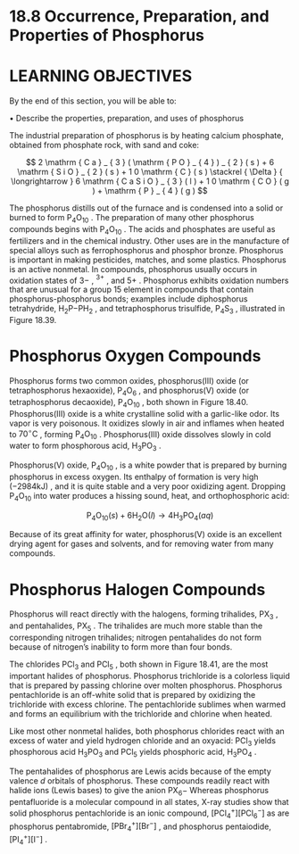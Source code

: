 # 18.8 Occurrence, Preparation, and Properties of Phosphorus

# LEARNING OBJECTIVES

By the end of this section, you will be able to:

• Describe the properties, preparation, and uses of phosphorus

The industrial preparation of phosphorus is by heating calcium phosphate, obtained from phosphate rock, with sand and coke:

$$
2 \mathrm { C a } _ { 3 } ( \mathrm { P O } _ { 4 } ) _ { 2 } ( s ) + 6 \mathrm { S i O } _ { 2 } ( s ) + 1 0 \mathrm { C } ( s ) \stackrel { \Delta } { \longrightarrow } 6 \mathrm { C a S i O } _ { 3 } ( l ) + 1 0 \mathrm { C O } ( g ) + \mathrm { P } _ { 4 } ( g )
$$

The phosphorus distills out of the furnace and is condensed into a solid or burned to form $\mathrm { P } _ { 4 } \mathrm { O } _ { 1 0 }$ . The preparation of many other phosphorus compounds begins with $\mathrm { P } _ { 4 } \mathrm { O } _ { 1 0 }$ . The acids and phosphates are useful as fertilizers and in the chemical industry. Other uses are in the manufacture of special alloys such as ferrophosphorus and phosphor bronze. Phosphorus is important in making pesticides, matches, and some plastics. Phosphorus is an active nonmetal. In compounds, phosphorus usually occurs in oxidation states of $3 -$ , $^ { 3 + }$ , and $5 +$ . Phosphorus exhibits oxidation numbers that are unusual for a group 15 element in compounds that contain phosphorus-phosphorus bonds; examples include diphosphorus tetrahydride, $\mathrm { { H _ { 2 } P \mathrm { { - } P H _ { 2 } } } }$ , and tetraphosphorus trisulfide, $\mathrm { P _ { 4 } S _ { 3 } }$ , illustrated in Figure 18.39.

# Phosphorus Oxygen Compounds

Phosphorus forms two common oxides, phosphorus(III) oxide (or tetraphosphorus hexaoxide), $\mathrm { P } _ { 4 } \mathrm { O } _ { 6 }$ , and phosphorus(V) oxide (or tetraphosphorus decaoxide), $\mathrm { P } _ { 4 } \mathrm { O } _ { 1 0 }$ , both shown in Figure 18.40. Phosphorus(III) oxide is a white crystalline solid with a garlic-like odor. Its vapor is very poisonous. It oxidizes slowly in air and inflames when heated to $7 0 ^ { \circ } \mathrm { C }$ , forming $\mathrm { P } _ { 4 } \mathrm { O } _ { 1 0 }$ . Phosphorus(III) oxide dissolves slowly in cold water to form phosphorous acid, $\mathrm { { H _ { 3 } P O _ { 3 } } }$ .

Phosphorus(V) oxide, $\mathrm { P } _ { 4 } \mathrm { O } _ { 1 0 }$ , is a white powder that is prepared by burning phosphorus in excess oxygen. Its enthalpy of formation is very high $( - 2 9 8 4 \mathrm { k J } )$ , and it is quite stable and a very poor oxidizing agent. Dropping $\mathrm { P } _ { 4 } \mathrm { O } _ { 1 0 }$ into water produces a hissing sound, heat, and orthophosphoric acid:

$$
\mathrm { P } _ { 4 } \mathrm { O } _ { 1 0 } ( s ) + 6 \mathrm { H } _ { 2 } \mathrm { O } ( l ) \longrightarrow 4 \mathrm { H } _ { 3 } \mathrm { P O } _ { 4 } ( a q )
$$

Because of its great affinity for water, phosphorus(V) oxide is an excellent drying agent for gases and solvents, and for removing water from many compounds.

# Phosphorus Halogen Compounds

Phosphorus will react directly with the halogens, forming trihalides, $\mathrm { P X } _ { 3 }$ , and pentahalides, $\mathrm { P X } _ { 5 }$ . The trihalides are much more stable than the corresponding nitrogen trihalides; nitrogen pentahalides do not form because of nitrogen’s inability to form more than four bonds.

The chlorides $\mathrm { P C l } _ { 3 }$ and $\mathrm { P C l } _ { 5 }$ , both shown in Figure 18.41, are the most important halides of phosphorus. Phosphorus trichloride is a colorless liquid that is prepared by passing chlorine over molten phosphorus. Phosphorus pentachloride is an off-white solid that is prepared by oxidizing the trichloride with excess chlorine. The pentachloride sublimes when warmed and forms an equilibrium with the trichloride and chlorine when heated.

Like most other nonmetal halides, both phosphorus chlorides react with an excess of water and yield hydrogen chloride and an oxyacid: $\mathrm { P C l } _ { 3 }$ yields phosphorous acid $\mathrm { { H _ { 3 } P O _ { 3 } } }$ and $\mathrm { P C l } _ { 5 }$ yields phosphoric acid, $\mathrm { H _ { 3 } P O _ { 4 } }$ .

The pentahalides of phosphorus are Lewis acids because of the empty valence $d$ orbitals of phosphorus. These compounds readily react with halide ions (Lewis bases) to give the anion $\mathrm { P X } _ { 6 } -$ Whereas phosphorus pentafluoride is a molecular compound in all states, X-ray studies show that solid phosphorus pentachloride is an ionic compound, $[ \mathrm { P C l } _ { 4 } ^ { + } ] [ \mathrm { P C l } _ { 6 } ^ { - } ]$ as are phosphorus pentabromide, $[ \mathrm { P B r } _ { 4 } ^ { + } ] [ \mathrm { B r } ^ { - } ]$ , and phosphorus pentaiodide, $[ \mathrm { P I } _ { 4 } ^ { + } ] [ \mathrm { I } ^ { - } ]$ .